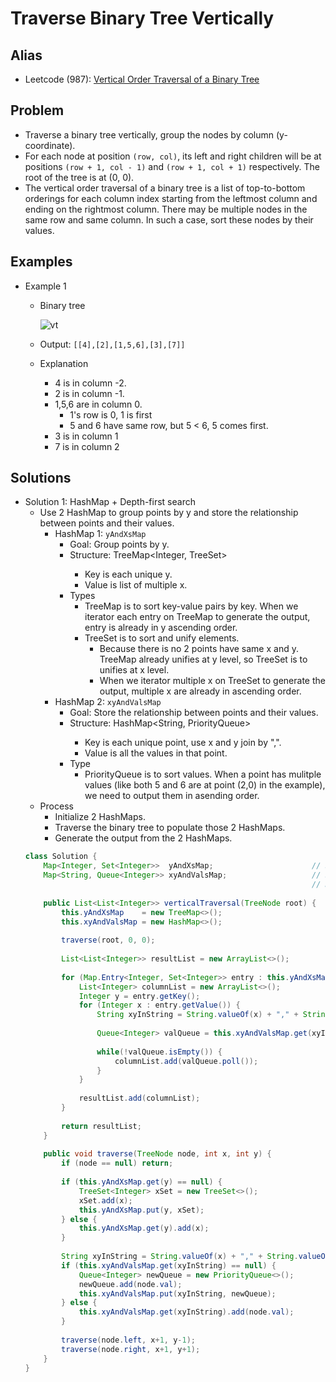 # Traverse Binary Tree Vertically

## Alias
- Leetcode (987): [Vertical Order Traversal of a Binary Tree](https://leetcode.com/problems/vertical-order-traversal-of-a-binary-tree/)

## Problem
- Traverse a binary tree vertically, group the nodes by column (y-coordinate).
- For each node at position `(row, col)`, its left and right children will be at positions `(row + 1, col - 1)` and `(row + 1, col + 1)` respectively. The root of the tree is at (0, 0).
- The vertical order traversal of a binary tree is a list of top-to-bottom orderings for each column index starting from the leftmost column and ending on the rightmost column. There may be multiple nodes in the same row and same column. In such a case, sort these nodes by their values.

## Examples
- Example 1
   - Binary tree

     ![vt](https://user-images.githubusercontent.com/8989447/118017769-3b449400-b314-11eb-9aab-d8ec88c1a36f.png)
   - Output: `[[4],[2],[1,5,6],[3],[7]]`
   - Explanation
      - 4 is in column -2.
      - 2 is in column -1.
      - 1,5,6 are in column 0. 
         - 1's row is 0, 1 is first
         - 5 and 6 have same row, but 5 < 6, 5 comes first.
      - 3 is in column 1
      - 7 is in column 2

## Solutions
- Solution 1: HashMap + Depth-first search
   - Use 2 HashMap to group points by y and store the relationship between points and their values.
      - HashMap 1: `yAndXsMap`
         - Goal: Group points by y.
         - Structure: TreeMap<Integer, TreeSet<Integer>>
            - Key is each unique y.
            - Value is list of multiple x.
         - Types
            - TreeMap is to sort key-value pairs by key. When we iterator each entry on TreeMap to generate the output, entry is already in y ascending order.
            - TreeSet is to sort and unify elements. 
               - Because there is no 2 points have same x and y. TreeMap already unifies at y level, so TreeSet is to unifies at x level.
               - When we iterator multiple x on TreeSet to generate the output, multiple x are already in ascending order.
      - HashMap 2: `xyAndValsMap`
         - Goal: Store the relationship between points and their values.
         - Structure: HashMap<String, PriorityQueue<Integer>>
            - Key is each unique point, use x and y join by ",".
            - Value is all the values in that point.
         - Type
            - PriorityQueue is to sort values. When a point has mulitple values (like both 5 and 6 are at point (2,0) in the example), we need to output them in asending order.
   - Process
      - Initialize 2 HashMaps.
      - Traverse the binary tree to populate those 2 HashMaps.
      - Generate the output from the 2 HashMaps.
  ```java
  class Solution {
      Map<Integer, Set<Integer>>  yAndXsMap;                      // Store the y and multiple x: Key is y, Value is x1, x2, ...
      Map<String, Queue<Integer>> xyAndValsMap;                   // Store the point and multiple vals belongs to that point: 
                                                                  // Key is "x,y", Value is val1, val2, ...
    
      public List<List<Integer>> verticalTraversal(TreeNode root) {
          this.yAndXsMap    = new TreeMap<>();
          this.xyAndValsMap = new HashMap<>();
        
          traverse(root, 0, 0);
        
          List<List<Integer>> resultList = new ArrayList<>();
        
          for (Map.Entry<Integer, Set<Integer>> entry : this.yAndXsMap.entrySet()) {
              List<Integer> columnList = new ArrayList<>();
              Integer y = entry.getKey();
              for (Integer x : entry.getValue()) {
                  String xyInString = String.valueOf(x) + "," + String.valueOf(y);
                
                  Queue<Integer> valQueue = this.xyAndValsMap.get(xyInString);
                
                  while(!valQueue.isEmpty()) {
                      columnList.add(valQueue.poll());
                  }
              }
            
              resultList.add(columnList);
          }
        
          return resultList;
      }
    
      public void traverse(TreeNode node, int x, int y) {
          if (node == null) return;
        
          if (this.yAndXsMap.get(y) == null) {
              TreeSet<Integer> xSet = new TreeSet<>();
              xSet.add(x);
              this.yAndXsMap.put(y, xSet);
          } else {
              this.yAndXsMap.get(y).add(x);
          }
        
          String xyInString = String.valueOf(x) + "," + String.valueOf(y);
          if (this.xyAndValsMap.get(xyInString) == null) {
              Queue<Integer> newQueue = new PriorityQueue<>();
              newQueue.add(node.val);
              this.xyAndValsMap.put(xyInString, newQueue);
          } else {
              this.xyAndValsMap.get(xyInString).add(node.val);
          }
        
          traverse(node.left, x+1, y-1);
          traverse(node.right, x+1, y+1);
      }
  }
  ```
